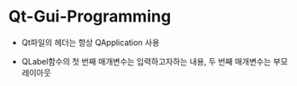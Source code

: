 # Qt-Gui-Programming

- Qt파일의 헤더는 항상 QApplication 사용

- QLabel함수의 첫 번째 매개변수는 입력하고자하는 내용, 두 번째 매개변수는 부모 레이아웃
